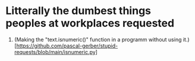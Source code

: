 # Litterally the dumbest things peoples at workplaces requested

1. (Making the "text.isnumeric()" function in a programm without using it.)[https://github.com/pascal-gerber/stupid-requests/blob/main/isnumeric.py]